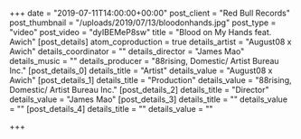 +++
date = "2019-07-11T14:00:00+00:00"
post_client = "Red Bull Records"
post_thumbnail = "/uploads/2019/07/13/bloodonhands.jpg"
post_type = "video"
post_video = "dyIBEMeP8sw"
title = "Blood on My Hands feat. Awich"
[post_details]
atom_coproduction = true
details_artist = "August08 x Awich"
details_coordinator = ""
details_director = "James Mao"
details_music = ""
details_producer = "88rising,  Domestic/ Artist Bureau Inc."
[post_details_0]
details_title = "Artist"
details_value = "August08 x Awich"
[post_details_1]
details_title = "Production"
details_value = "88rising,  Domestic/ Artist Bureau Inc."
[post_details_2]
details_title = "Director"
details_value = "James Mao"
[post_details_3]
details_title = ""
details_value = ""
[post_details_4]
details_title = ""
details_value = ""

+++
